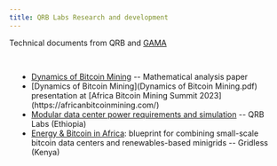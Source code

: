 ```yaml
---
title: QRB Labs Research and development
---
```


Technical documents from QRB and [GAMA](http://gama.africa)

<div style="padding: 16px"> 
 <ul>
  <li><a href="2201.06072.pdf">Dynamics of Bitcoin Mining</a> -- Mathematical analysis paper</li>
  <li>[Dynamics of Bitcoin Mining](Dynamics of Bitcoin Mining.pdf) presentation at [Africa Bitcoin Mining Summit 2023](https://africanbitcoinmining.com/)</li>
  <li><a href="QRB power system requirements.pdf">Modular data center power requirements and simulation</a> -- QRB Labs (Ethiopia)</li>
  <li><a href="https://gridlesscompute.com/wp-content/uploads/2023/05/blueprint-energy-bitcoin-africa.pdf">Energy & Bitcoin in Africa</a>: blueprint for combining small-scale bitcoin data centers and renewables-based minigrids -- Gridless (Kenya)</li>
 </ul>
</div>